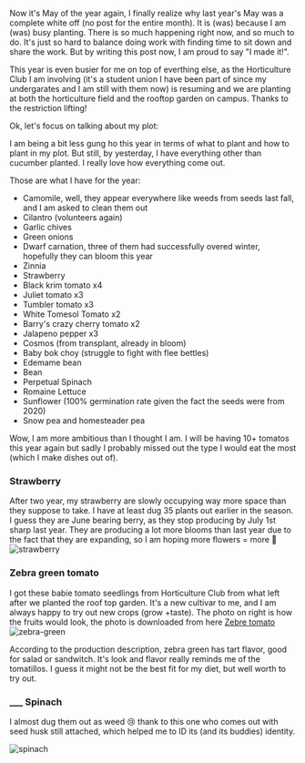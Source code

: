 Now it's May of the year again, I finally realize why last year's May was a complete white off (no post for the entire month). It is (was) because I am (was) busy planting. There is so much happening right now, and so much to do. It's just so hard to balance doing work with finding time to sit down and share the work. But by writing this post now, I am proud to say "I made it!". 

This year is even busier for me on top of everthing else, as the Horticulture Club I am involving (it's a student union I have been part of since my undergarates and I am still with them now) is resuming and we are planting at both the horticulture field and the rooftop garden on campus. Thanks to the restriction lifting!

Ok, let's focus on talking about my plot:

I am being a bit less gung ho this year in terms of what to plant and how to plant in my plot. But still, by yesterday, I have everything other than cucumber planted. I really love how everything come out. 

Those are what I have for the year:
* Camomile, well, they appear everywhere like weeds from seeds last fall, and I am asked to clean them out
* Cilantro (volunteers again)
* Garlic chives
* Green onions
* Dwarf carnation, three of them had successfully overed winter, hopefully they can bloom this year 
* Zinnia
* Strawberry 
* Black krim tomato x4
* Juliet tomato x3 
* Tumbler tomato x3
* White Tomesol Tomato x2
* Barry's crazy cherry tomato x2
* Jalapeno pepper x3
* Cosmos (from transplant, already in bloom)
* Baby bok choy (struggle to fight with flee bettles)
* Edemame bean
* Bean
* Perpetual Spinach
* Romaine Lettuce
* Sunflower (100% germination rate given the fact the seeds were from 2020)
* Snow pea and homesteader pea 

Wow, I am more ambitious than I thought I am. I will be having 10+ tomatos this year again but sadly I probably missed out the type I would eat the most (which I make dishes out of). 

### Strawberry 

After two year, my strawberry are slowly occupying way more space than they suppose to take. I have at least dug 35 plants out earlier in the season. I guess they are June bearing berry, as they stop producing by July 1st sharp last year.
They are producing a lot more blooms than last year due to the fact that they are expanding, so I am hoping more flowers = more 🍓 
![strawberry](https://user-images.githubusercontent.com/79727789/170897875-186f0e1c-5405-4329-ab57-0c7507e44cba.jpg)

### Zebra green tomato

I got these babie tomato seedlings from Horticulture Club from what left after we planted the roof top garden. It's a new cultivar to me, and I am always happy to try out new crops (grow +taste). The photo on right is how the fruits would look, the photo is downloaded from here [Zebre tomato](https://www.growjoy.com/store/pc/Green-Zebra-Tomato-Plant-p9078.htm)
![zebra-green](https://user-images.githubusercontent.com/79727789/170898380-7d60abb8-1b8c-4f7f-9f7d-a25f89b56145.jpg)

According to the production description, zebra green has tart flavor, good for salad or sandwitch. It's look and flavor really reminds me of the tomatillos. I guess it might not be the best fit for my diet, but well worth to try out. 

### ___ Spinach

I almost dug them out as weed :cry: thank to this one who comes out with seed husk still attached, which helped me to ID its (and its buddies) identity. 

![spinach](https://user-images.githubusercontent.com/79727789/170899478-4971df2c-8f51-48f9-91ef-5952d168a29e.jpg)
